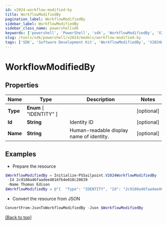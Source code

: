 ```yaml
---
id: v2024-workflow-modified-by
title: WorkflowModifiedBy
pagination_label: WorkflowModifiedBy
sidebar_label: WorkflowModifiedBy
sidebar_class_name: powershellsdk
keywords: ['powershell', 'PowerShell', 'sdk', 'WorkflowModifiedBy', 'V2024WorkflowModifiedBy'] 
slug: /tools/sdk/powershell/v2024/models/workflow-modified-by
tags: ['SDK', 'Software Development Kit', 'WorkflowModifiedBy', 'V2024WorkflowModifiedBy']
---
```



# WorkflowModifiedBy

## Properties

Name | Type | Description | Notes
------------ | ------------- | ------------- | -------------
**Type** |  **Enum** [  "IDENTITY" ] |  | [optional] 
**Id** | **String** | Identity ID | [optional] 
**Name** | **String** | Human-readable display name of identity. | [optional] 

## Examples

- Prepare the resource
```powershell
$WorkflowModifiedBy = Initialize-PSSailpoint.V2024WorkflowModifiedBy  -Type IDENTITY `
 -Id 2c9180a46faadee4016fb4e018c20639 `
 -Name Thomas Edison
$WorkflowModifiedBy = @"{  "Type": "IDENTITY", "Id": "2c9180a46faadee4016fb4e018c20639", "Name": "Thomas Edison" }"@
```

- Convert the resource from JSON
```powershell
ConvertFrom-JsonToWorkflowModifiedBy -Json $WorkflowModifiedBy
```


[[Back to top]](#) 

